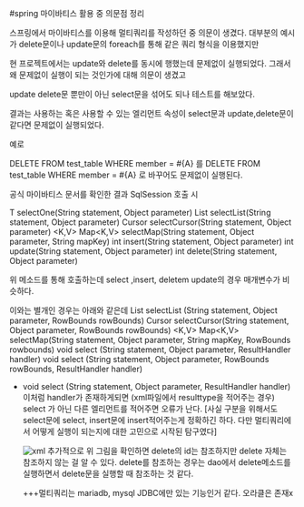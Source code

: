 #spring 마이바티스 활용 중 의문점 정리 

스프링에서 마이바티스를 이용해 멀티쿼리를 작성하던 중 의문이 생겼다. 대부분의 예시가 delete문이나 update문의 foreach를 통해 같은 쿼리 형식을 이용했지만

현 프로젝트에서는 update와 delete를 동시에 행했는데 문제없이 실행되었다. 그래서 왜 문제없이 실행이 되는 것인가에 대해 의문이 생겼고 

update delete문 뿐만이 아닌 select문을 섞어도 되나 테스트를 해보았다. 

결과는 사용하는 혹은 사용할 수 있는 엘리먼트 속성이 select문과 update,delete문이 같다면 문제없이 실행되었다. 

예로 

<delete id="test" >
   		DELETE FROM test_table 
   		WHERE member = #{A}  
 </delete> 를
 
 <update id="test" >
   		DELETE FROM test_table 
   		WHERE member = #{A}  
 </update> 로 바꾸어도 문제없이 실행된다. 
 
 공식 마이바티스 문서를 확인한 결과 
 SqlSession 호출 시 
 
<T> T selectOne(String statement, Object parameter)
<E> List<E> selectList(String statement, Object parameter)
<T> Cursor<T> selectCursor(String statement, Object parameter)
<K,V> Map<K,V> selectMap(String statement, Object parameter, String mapKey)
int insert(String statement, Object parameter)
int update(String statement, Object parameter)
int delete(String statement, Object parameter)

 위 메소드를 통해 호출하는데 select ,insert, deletem update의 경우 매개변수가 비슷하다. 
   
 이와는 별개인 경우는 아래와 같은데 
<E> List<E> selectList (String statement, Object parameter, RowBounds rowBounds)
<T> Cursor<T> selectCursor(String statement, Object parameter, RowBounds rowBounds)
<K,V> Map<K,V> selectMap(String statement, Object parameter, String mapKey, RowBounds rowbounds)
void select (String statement, Object parameter, ResultHandler<T> handler)
void select (String statement, Object parameter, RowBounds rowBounds, ResultHandler<T> handler)
   
- void select (String statement, Object parameter, ResultHandler<T> handler) 이처럼  handler가 존재하게되면 (xml파일에서 resulttype을 적어주는 경우)
   select 가 아닌 다른 엘리먼트를 적어주면 오류가 난다.
   [사실 구분을 위해서도 select문에 select, insert문에 insert적어주는게 정확하긴 하다. 다만 멀티쿼리에서 어떻게 실행이 되는지에 대한 고민으로 시작된 탐구였다] 
   
   ![xml](https://user-images.githubusercontent.com/97571604/176458335-19709356-bd7b-46a4-a923-1c93bf5904b8.png)
   추가적으로 
   위 그림을 확인하면 delete의 id는 참조하지만 delete 자체는 참조하지 않는 걸 알 수 있다. delete를 참조하는 경우는 dao에서 delete메소드를 실행하면서 delete문을
   실행할 때 참조하는 것 같다.

   
   +++멀티쿼리는 mariadb, mysql JDBC에만 있는 기능인거 같다. 오라클은 존재x
